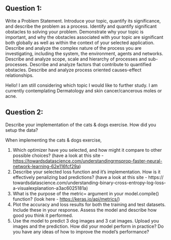 ## Question 1:
Write a Problem Statement. Introduce your topic, quantify its significance, and describe
the problem as a process. Identify and quantify significant obstacles to solving your
problem. Demonstrate why your topic is important, and why the obstacles associated
with your topic are significant both globally as well as within the context of your
selected application. Describe and analyze the complex nature of the process you are
investigating, including the system, the environment, agents and networks. Describe
and analyze scope, scale and hierarchy of processes and sub-processes. Describe and
analyze factors that contribute to quantified obstacles. Describe and analyze process
oriented causes-effect relationships.

Hello! I am still considering which topic I would like to further study. I am currently contemplating Dermatology and skin cancer/cancerous moles or acne.

## Question 2:
Describe your implementation of the cats & dogs exercise. How did you setup the data?

When implementing the cats & dogs exercise, 

1. Which optimizer have you selected, and how might it compare to other possible
choices? (have a look at this site - https://towardsdatascience.com/understandingrmsprop-faster-neural-network-learning-62e116fcf29a)
2. Describe your selected loss function and it’s implementation. How is it effectively
penalizing bad predictions? (have a look at this site - https://
towardsdatascience.com/understanding-binary-cross-entropy-log-loss-a-visualexplanation-a3ac6025181a)
3. What is the purpose of the metric= argument in your model.compile() function? (look
here - https://keras.io/api/metrics/)
4. Plot the accuracy and loss results for both the training and test datasets. Include
these in your response. Assess the model and describe how good you think it
performed.
5. Use the model to predict 3 dog images and 3 cat images. Upload you images and
the prediction. How did your model perform in practice? Do you have any ideas of
how to improve the model’s performance?
